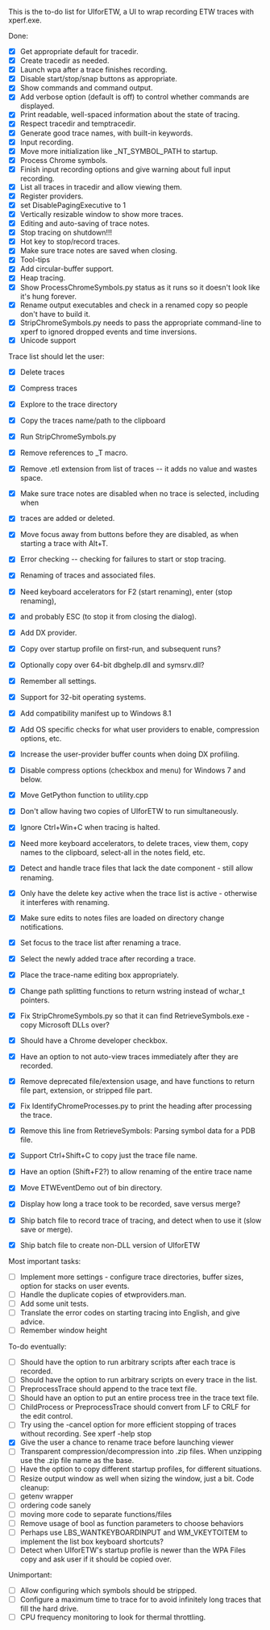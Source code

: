 This is the to-do list for UIforETW, a UI to wrap recording ETW traces with xperf.exe.

Done:
- [X] Get appropriate default for tracedir.
- [X] Create tracedir as needed.
- [X] Launch wpa after a trace finishes recording.
- [X] Disable start/stop/snap buttons as appropriate.
- [X] Show commands and command output.
- [X] Add verbose option (default is off) to control whether commands are displayed.
- [X] Print readable, well-spaced information about the state of tracing.
- [X] Respect tracedir and temptracedir.
- [X] Generate good trace names, with built-in keywords.
- [X] Input recording.
- [X] Move more initialization like _NT_SYMBOL_PATH to startup.
- [X] Process Chrome symbols.
- [X] Finish input recording options and give warning about full input recording.
- [X] List all traces in tracedir and allow viewing them.
- [X] Register providers.
- [X] set DisablePagingExecutive to 1
- [X] Vertically resizable window to show more traces.
- [X] Editing and auto-saving of trace notes.
- [X] Stop tracing on shutdown!!!
- [X] Hot key to stop/record traces.
- [X] Make sure trace notes are saved when closing.
- [X] Tool-tips
- [X] Add circular-buffer support.
- [X] Heap tracing.
- [X] Show ProcessChromeSymbols.py status as it runs so it doesn't look like it's hung forever.
- [X] Rename output executables and check in a renamed copy so people don't have to build it.
- [X] StripChromeSymbols.py needs to pass the appropriate command-line to xperf to ignored dropped events and time inversions.
- [X] Unicode support

Trace list should let the user:
- [X] Delete traces
- [X] Compress traces
- [X] Explore to the trace directory
- [X] Copy the traces name/path to the clipboard
- [X] Run StripChromeSymbols.py

- [X] Remove references to _T macro.
- [X] Remove .etl extension from list of traces -- it adds no value and wastes space.
- [X] Make sure trace notes are disabled when no trace is selected, including when
- [X] traces are added or deleted.
- [X] Move focus away from buttons before they are disabled, as when starting a trace with Alt+T.
- [X] Error checking -- checking for failures to start or stop tracing.
- [X] Renaming of traces and associated files.
- [X] Need keyboard accelerators for F2 (start renaming), enter (stop renaming),
- [X] and probably ESC (to stop it from closing the dialog).
- [X] Add DX provider.
- [X] Copy over startup profile on first-run, and subsequent runs?
- [X] Optionally copy over 64-bit dbghelp.dll and symsrv.dll?
- [X] Remember all settings.
- [X] Support for 32-bit operating systems.
- [X] Add compatibility manifest up to Windows 8.1
- [X] Add OS specific checks for what user providers to enable, compression options, etc.
- [X] Increase the user-provider buffer counts when doing DX profiling.
- [X] Disable compress options (checkbox and menu) for Windows 7 and below.
- [X] Move GetPython function to utility.cpp
- [X] Don't allow having two copies of UIforETW to run simultaneously.
- [X] Ignore Ctrl+Win+C when tracing is halted.
- [X] Need more keyboard accelerators, to delete traces, view them, copy names to the clipboard, select-all in the notes field, etc.
- [X] Detect and handle trace files that lack the date component - still allow renaming.
- [X] Only have the delete key active when the trace list is active - otherwise it interferes with renaming.
- [X] Make sure edits to notes files are loaded on directory change notifications.
- [X] Set focus to the trace list after renaming a trace.
- [X] Select the newly added trace after recording a trace.
- [X] Place the trace-name editing box appropriately.
- [X] Change path splitting functions to return wstring instead of wchar_t pointers.
- [X] Fix StripChromeSymbols.py so that it can find RetrieveSymbols.exe - copy Microsoft DLLs over?
- [X] Should have a Chrome developer checkbox.
- [X] Have an option to not auto-view traces immediately after they are recorded.
- [X] Remove deprecated file/extension usage, and have functions to return file part, extension, or stripped file part.
- [X] Fix IdentifyChromeProcesses.py to print the heading after processing the trace.
- [X] Remove this line from RetrieveSymbols: Parsing symbol data for a PDB file.
- [X] Support Ctrl+Shift+C to copy just the trace file name.
- [X] Have an option (Shift+F2?) to allow renaming of the entire trace name
- [X] Move ETWEventDemo out of bin directory.
- [X] Display how long a trace took to be recorded, save versus merge?
- [X] Ship batch file to record trace of tracing, and detect when to use it (slow save or merge).
- [X] Ship batch file to create non-DLL version of UIforETW



Most important tasks:
- [ ] Implement more settings - configure trace directories, buffer sizes, option for stacks on user events.
- [ ] Handle the duplicate copies of etwproviders.man.
- [ ] Add some unit tests.
- [ ] Translate the error codes on starting tracing into English, and give advice.
- [ ] Remember window height

To-do eventually:
- [ ] Should have the option to run arbitrary scripts after each trace is recorded.
- [ ] Should have the option to run arbitrary scripts on every trace in the list.
- [ ] PreprocessTrace should append to the trace text file.
- [ ] Should have an option to put an entire process tree in the trace text file.
- [ ] ChildProcess or PreprocessTrace should convert from LF to CRLF for the edit control.
- [ ] Try using the -cancel option for more efficient stopping of traces without recording. See xperf -help stop
- [X] Give the user a chance to rename trace before launching viewer
- [ ] Transparent compression/decompression into .zip files. When unzipping use the .zip file name as the base.
- [ ] Have the option to copy different startup profiles, for different situations.
- [ ] Resize output window as well when sizing the window, just a bit.
Code cleanup:
- [ ] getenv wrapper
- [ ] ordering code sanely
- [ ] moving more code to separate functions/files
- [ ] Remove usage of bool as function parameters to choose behaviors
- [ ] Perhaps use LBS_WANTKEYBOARDINPUT and WM_VKEYTOITEM to implement the list box keyboard shortcuts?
- [ ] Detect when UIforETW's startup profile is newer than the WPA Files copy and ask user if it should be copied over.

Unimportant:
- [ ] Allow configuring which symbols should be stripped.
- [ ] Configure a maximum time to trace for to avoid infinitely long traces that fill the hard drive.
- [ ] CPU frequency monitoring to look for thermal throttling.
